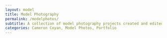```yaml
---
layout: model
title: Model Photography
permalink: /modelphotos/
subtitle: A collection of model photography projects created and edited by Cameron Coyan.
categories: Cameron Coyan, Model Photos, Portfolio
---
```


